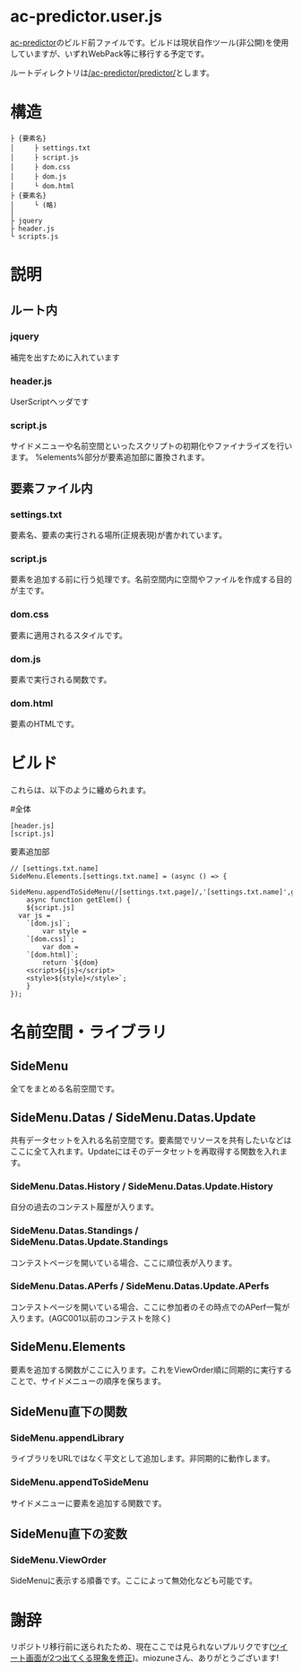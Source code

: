 # ac-predictor.user.js

[ac-predictor](https://greasyfork.org/ja/scripts/369954-ac-predictor)のビルド前ファイルです。ビルドは現状自作ツール(非公開)を使用していますが、いずれWebPack等に移行する予定です。

ルートディレクトリは[/ac-predictor/predictor/](/ac-predictor/predictor)とします。

# 構造

```
├ {要素名}
│　　　├ settings.txt
│　　　├ script.js
│　　　├ dom.css
│　　　├ dom.js
│　　　└ dom.html
├ {要素名}
│　　　└ (略)
│
├ jquery
├ header.js
└ scripts.js
```

# 説明
## ルート内
### jquery
補完を出すために入れています
### header.js
UserScriptヘッダです
### script.js
サイドメニューや名前空間といったスクリプトの初期化やファイナライズを行います。
%elements%部分が要素追加部に置換されます。
## 要素ファイル内
### settings.txt
要素名、要素の実行される場所(正規表現)が書かれています。
### script.js
要素を追加する前に行う処理です。名前空間内に空間やファイルを作成する目的が主です。
### dom.css
要素に適用されるスタイルです。
### dom.js
要素で実行される関数です。
### dom.html
要素のHTMLです。

# ビルド
これらは、以下のように纏められます。

#全体
```
[header.js]
[script.js]
```

要素追加部
```
// [settings.txt.name]
SideMenu.Elements.[settings.txt.name] = (async () => {
	SideMenu.appendToSideMenu(/[settings.txt.page]/,'[settings.txt.name]',getElem);
	async function getElem() {
	${script.js]
  var js = 
	`[dom.js]`;
		var style = 
	`[dom.css]`;
		var dom = 
	`[dom.html]`;
		return `${dom}
	<script>${js}</script>
	<style>${style}</style>`;
	}
});
```

# 名前空間・ライブラリ
## SideMenu
全てをまとめる名前空間です。
## SideMenu.Datas / SideMenu.Datas.Update
共有データセットを入れる名前空間です。要素間でリソースを共有したいなどはここに全て入れます。Updateにはそのデータセットを再取得する関数を入れます。
### SideMenu.Datas.History / SideMenu.Datas.Update.History
自分の過去のコンテスト履歴が入ります。
### SideMenu.Datas.Standings / SideMenu.Datas.Update.Standings
コンテストページを開いている場合、ここに順位表が入ります。
### SideMenu.Datas.APerfs / SideMenu.Datas.Update.APerfs 
コンテストページを開いている場合、ここに参加者のその時点でのAPerf一覧が入ります。(AGC001以前のコンテストを除く)
## SideMenu.Elements
要素を追加する関数がここに入ります。これをViewOrder順に同期的に実行することで、サイドメニューの順序を保ちます。

## SideMenu直下の関数
### SideMenu.appendLibrary
ライブラリをURLではなく平文として追加します。非同期的に動作します。
### SideMenu.appendToSideMenu
サイドメニューに要素を追加する関数です。

## SideMenu直下の変数
### SideMenu.ViewOrder
SideMenuに表示する順番です。ここによって無効化なども可能です。

# 謝辞
リポジトリ移行前に送られたため、現在ここでは見られないプルリクです([ツイート画面が2つ出てくる現象を修正](https://github.com/key-moon/ac-predictor/pull/1))。miozuneさん、ありがとうございます!
